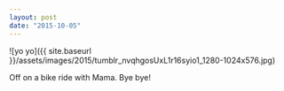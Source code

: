 ```yaml
---
layout: post
date: "2015-10-05"
---
```


![yo yo]({{ site.baseurl }}/assets/images/2015/tumblr_nvqhgosUxL1r16syio1_1280-1024x576.jpg)

Off on a bike ride with Mama. Bye bye!
